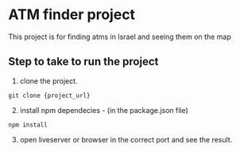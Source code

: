 # ATM finder project

This project is for finding atms in Israel and seeing them on the map

## Step to take to run the project

1. clone the project.

`git clone {project_url}`

2. install npm dependecies - (in the package.json file)

`npm install`

3. open liveserver or browser in the correct port and see the result.
